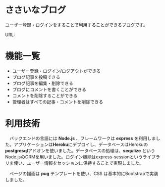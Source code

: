 # ささいなブログ
ユーザー登録・ログインをすることで利用することができるブログです。

URL: 

# 機能一覧
- ユーザー登録・ログイン/ログアウトができる
- ブログ記事を投稿できる
- ブログ記事を編集・削除できる
- ブログにコメントを書くことができる
- コメントを削除することができる
- 管理者はすべての記事・コメントを削除できる

# 利用技術
　バックエンドの言語には **Node.js** 、フレームワークは **express** を利用しました。アプリケーションは**Heroku**にデプロイし、データベースはHerokuの**postgresql**アドオンを使いました。データベースの処理は、**sequlize** というNode.jsのORMを用いました。ログイン機能はexpress-sessionというライブラリを使い、ユーザー情報をセッションに保持することで実現しました。

　ページの描画は **pug** テンプレートを使い、CSS は基本的にBootstrapで実装しました。

